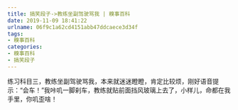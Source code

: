 ```yaml
---
title: 搞笑段子->教练坐副驾驶骂我 | 糗事百科
date: 2019-11-09 18:41:22
urlname: 06f9c1a62cd4151abb47ddcaece3d34f
tags: 
- 糗事百科
categories:
- 糗事百科
- 搞笑段子
---
```

练习科目三，教练坐副驾驶骂我，本来就迷迷瞪瞪，肯定比较烦，刚好语音提示：“会车！”我咔叽一脚刹车，教练就贴前面挡风玻璃上去了，小样儿，命都在我手里，你叽歪啥！


